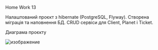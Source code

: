 Home Work 13

Налаштований проєкт з hibernate (PostgreSQL, Flyway).
Створена міграція та наповнення БД.
CRUD сервіси для Client, Planet i Ticket.

Диаграма проєкту

![изображение](https://github.com/Ne4upara/JavaDev_13/assets/127094971/7e5e858b-4ce4-401e-ac1b-eb15e56195b5)
